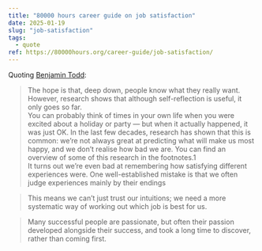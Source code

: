 ```yaml
---
title: "80000 hours career guide on job satisfaction"
date: 2025-01-19
slug: "job-satisfaction"
tags:
  - quote
ref: https://80000hours.org/career-guide/job-satisfaction/
---
```


Quoting [Benjamin Todd](https://80000hours.org/career-guide/job-satisfaction/):

> The hope is that, deep down, people know what they really want.<br>However, research shows that although self-reflection is useful, it only goes so far.<br>You can probably think of times in your own life when you were excited about a holiday or party — but when it actually happened, it was just OK. In the last few decades, research has shown that this is common: we’re not always great at predicting what will make us most happy, and we don’t realise how bad we are. You can find an overview of some of this research in the footnotes.1<br>It turns out we’re even bad at remembering how satisfying different experiences were. One well-established mistake is that we often judge experiences mainly by their endings

> This means we can’t just trust our intuitions; we need a more systematic way of working out which job is best for us.

> Many successful people are passionate, but often their passion developed alongside their success, and took a long time to discover, rather than coming first.